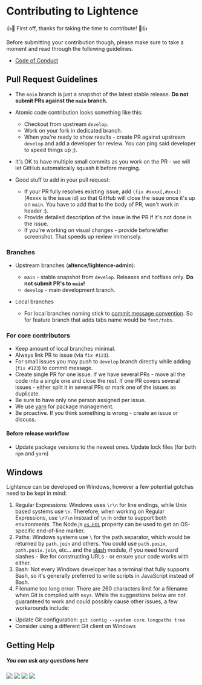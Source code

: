 # Contributing to Lightence

👍🎉 First off, thanks for taking the time to contribute! 🎉👍

Before submitting your contribution though, please make sure to take a moment and read through the following guidelines.

* [Code of Conduct](CODE_OF_CONDUCT.md)

## Pull Request Guidelines

* The `main` branch is just a snapshot of the latest stable release. **Do not submit PRs against the `main` branch.**
* Atomic code contribution looks something like this:
    * Checkout from upstream `develop`.
    * Work on your fork in dedicated branch.
    * When you're ready to show results - create PR against upstream `develop` and add a developer for review. You can ping said developer to speed things up ;).
* It's OK to have multiple small commits as you work on the PR - we will let GitHub automatically squash it before merging.

* Good stuff to add in your pull request:
    * If your PR fully resolves existing issue, add `(fix #xxxx[,#xxx])` (#xxxx is the issue id) so that GitHub will close the issue once it's up on `main`. You have to add that to the body of PR, won't work in header :).
    * Provide detailed description of the issue in the PR if it's not done in the issue.
    * If you're working on visual changes - provide before/after screenshot. That speeds up review immensely.

### Branches

* Upstream branches (**altence/lightence-admin**):
    * `main` - stable snapshot from `develop`. Releases and hotfixes only. **Do not submit PR's to `main`!**
    * `develop` - main development branch.

* Local branches
    * For local branches naming stick to [commit message convention](https://www.conventionalcommits.org/en/v1.0.0/). So for feature branch that adds tabs name would be `feat/tabs`.

### For core contributors

* Keep amount of local branches minimal.
* Always link PR to issue (via `fix #123`).
* For small issues you may push to `develop` branch directly while adding (`fix #123`) to commit message.
* Create single PR for one issue. If we have several PRs - move all the code into a single one and close the rest. If one PR covers several issues - either split it in several PRs or mark one of the issues as duplicate.
* Be sure to have only one person assigned per issue.
* We use [yarn](https://yarnpkg.com/lang/en/) for package management.
* Be proactive. If you think something is wrong - create an issue or discuss.

#### Before release workflow
* Update package versions to the newest ones. Update lock files (for both `npm` and `yarn`)

## Windows

Lightence can be developed on Windows, however a few potential gotchas need to be kept in mind:

1. Regular Expressions: Windows uses `\r\n` for line endings, while Unix based systems use `\n`. Therefore, when working on Regular Expressions, use `\r?\n` instead of `\n` in order to support both environments. The Node.js [`os.EOL`](https://nodejs.org/api/os.html#os_os_eol) property can be used to get an OS-specific end-of-line marker.
2. Paths: Windows systems use `\` for the path separator, which would be returned by `path.join` and others. You could use `path.posix`, `path.posix.join`, etc... and the [slash](https://ghub.io/slash) module, if you need forward slashes - like for constructing URLs - or ensure your code works with either.
3. Bash: Not every Windows developer has a terminal that fully supports Bash, so it's generally preferred to write scripts in JavaScript instead of Bash.
4. Filename too long error: There are 260 characters limit for a filename when Git is compiled with `msys`. While the suggestions below are not guaranteed to work and could possibly cause other issues, a few workarounds include:
  - Update Git configuration: `git config --system core.longpaths true`
  - Consider using a different Git client on Windows

## Getting Help
##### You can ask any questions here
[<img src="https://img.shields.io/badge/Gmail-D14836?style=for-the-badge&logo=gmail&logoColor=white">](mailto:lightence.admin@altence.com)
[<img src="https://img.shields.io/badge/Twitter-1DA1F2?style=for-the-badge&logo=twitter&logoColor=white">](https://twitter.com/altence_team)
[<img src="https://img.shields.io/badge/Discord-7289DA?style=for-the-badge&logo=discord&logoColor=white">](https://discord.gg/YBSrDrGe)
[<img src="https://img.shields.io/badge/Facebook-1877F2?style=for-the-badge&logo=facebook&logoColor=white">](https://www.facebook.com/groups/altence)
